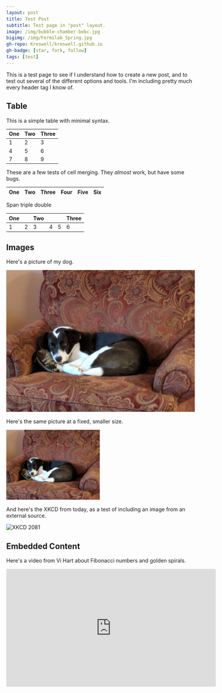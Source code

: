```yaml
---
layout: post
title: Test Post
subtitle: Test page in "post" layout.
image: /img/bubble-chamber-bebc.jpg
bigimg: /img/Fermilab_Spring.jpg
gh-repo: Kreswell/kreswell.github.io
gh-badge: [star, fork, follow]
tags: [test]
---
```


This is a test page to see if I understand how to create a new post, and to test out several of the different options and tools. I'm including pretty much every header tag I know of.

## Table
This is a simple table with minimal syntax.

|One|Two|Three|
|---|---|---|
|1|2|3|
|4|5|6|
|7|8|9|

These are a few tests of cell merging. They *almost* work, but have some bugs.

| One | Two | Three | Four | Five  | Six |
| --- | --- | --- | --- | --- | --- |
Span <td colspan=3>triple <td colspan=2>double

| One || Two ||| Three |
| --- | --- | --- | --- | --- | --- |
|1|2|3|4|5|6|

## Images
Here's a picture of my dog.

![Sammy in a chair](/img/Sammy_in_a_chair.jpg "Sammy")

Here's the same picture at a fixed, smaller size.

<img src="/img/Sammy_in_a_chair.jpg" width="250">

And here's the XKCD from today, as a test of including an image from an external source.

![XKCD 2081](https://imgs.xkcd.com/comics/middle_latitudes.png)

## Embedded Content

Here's a video from Vi Hart about Fibonacci numbers and golden spirals.

<iframe width="560" height="315" src="https://www.youtube.com/embed/ahXIMUkSXX0" frameborder="0" allow="accelerometer; autoplay; encrypted-media; gyroscope; picture-in-picture" allowfullscreen></iframe>
